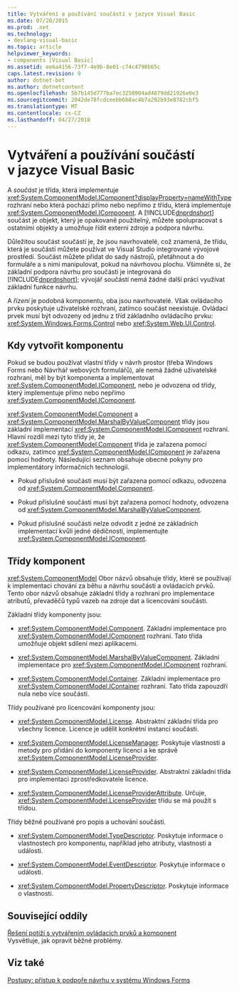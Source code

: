 ```yaml
---
title: Vytváření a používání součástí v jazyce Visual Basic
ms.date: 07/20/2015
ms.prod: .net
ms.technology:
- devlang-visual-basic
ms.topic: article
helpviewer_keywords:
- components [Visual Basic]
ms.assetid: ee6a4156-73f7-4e9b-8e01-c74c4798b65c
caps.latest.revision: 9
author: dotnet-bot
ms.author: dotnetcontent
ms.openlocfilehash: 5b7b145d777ba7ec3250904ad4879dd21926e0e3
ms.sourcegitcommit: 2042de78fcdceebb6b8ac4b7a292b93e8782cbf5
ms.translationtype: MT
ms.contentlocale: cs-CZ
ms.lasthandoff: 04/27/2018
---
```

# <a name="creating-and-using-components-in-visual-basic"></a>Vytváření a používání součástí v jazyce Visual Basic
A *součást* je třída, která implementuje <xref:System.ComponentModel.IComponent?displayProperty=nameWithType> rozhraní nebo která pochází přímo nebo nepřímo z třídu, která implementuje <xref:System.ComponentModel.IComponent>. A [!INCLUDE[dnprdnshort](~/includes/dnprdnshort-md.md)] součást je objekt, který je opakovaně použitelný, můžete spolupracovat s ostatními objekty a umožňuje řídit externí zdroje a podpora návrhu.  
  
 Důležitou součást součástí je, že jsou navrhovatelé, což znamená, že třídu, která je součástí můžete používat ve Visual Studio integrované vývojové prostředí. Součást můžete přidat do sady nástrojů, přetáhnout a do formuláře a s nimi manipulovat, pokud na návrhovou plochu. Všimněte si, že základní podpora návrhu pro součásti je integrovaná do [!INCLUDE[dnprdnshort](~/includes/dnprdnshort-md.md)]; vývojář součástí nemá žádné další práci využívat základní funkce návrhu.  
  
 A *řízení* je podobná komponentu, oba jsou navrhovatelé. Však ovládacího prvku poskytuje uživatelské rozhraní, zatímco součást neexistuje. Ovládací prvek musí být odvozeny od jednu z tříd základního ovládacího prvku: <xref:System.Windows.Forms.Control> nebo <xref:System.Web.UI.Control>.  
  
## <a name="when-to-create-a-component"></a>Kdy vytvořit komponentu  
 Pokud se budou používat vlastní třídy v návrh prostor (třeba Windows Forms nebo Návrhář webových formulářů), ale nemá žádné uživatelské rozhraní, měl by být komponenta a implementovat <xref:System.ComponentModel.IComponent>, nebo je odvozena od třídy, který implementuje přímo nebo nepřímo <xref:System.ComponentModel.IComponent>.  
  
 <xref:System.ComponentModel.Component> a <xref:System.ComponentModel.MarshalByValueComponent> třídy jsou základní implementací <xref:System.ComponentModel.IComponent> rozhraní. Hlavní rozdíl mezi tyto třídy je, že <xref:System.ComponentModel.Component> třída je zařazena pomocí odkazu, zatímco <xref:System.ComponentModel.IComponent> je zařazena pomocí hodnoty. Následující seznam obsahuje obecné pokyny pro implementátory informačních technologií.  
  
-   Pokud příslušné součásti musí být zařazena pomocí odkazu, odvozena od <xref:System.ComponentModel.Component>.  
  
-   Pokud příslušné součásti musí být zařazena pomocí hodnoty, odvozena od <xref:System.ComponentModel.MarshalByValueComponent>.  
  
-   Pokud příslušné součásti nelze odvodit z jedné ze základních implementací kvůli jedné dědičnosti, implementujte <xref:System.ComponentModel.IComponent>.  
  
## <a name="component-classes"></a>Třídy komponent  
 <xref:System.ComponentModel> Obor názvů obsahuje třídy, které se používají k implementaci chování za běhu a návrhu součásti a ovládacích prvků. Tento obor názvů obsahuje základní třídy a rozhraní pro implementace atributů, převaděčů typů vazeb na zdroje dat a licencování součásti.  
  
 Základní třídy komponenty jsou:  
  
-   <xref:System.ComponentModel.Component>. Základní implementace pro <xref:System.ComponentModel.IComponent> rozhraní. Tato třída umožňuje objekt sdílení mezi aplikacemi.  
  
-   <xref:System.ComponentModel.MarshalByValueComponent>. Základní implementace pro <xref:System.ComponentModel.IComponent> rozhraní.  
  
-   <xref:System.ComponentModel.Container>. Základní implementace pro <xref:System.ComponentModel.IContainer> rozhraní. Tato třída zapouzdří nula nebo více součástí.  
  
 Třídy používané pro licencování komponenty jsou:  
  
-   <xref:System.ComponentModel.License>. Abstraktní základní třída pro všechny licence. Licence je udělit konkrétní instanci součásti.  
  
-   <xref:System.ComponentModel.LicenseManager>. Poskytuje vlastnosti a metody pro přidání do komponenty licenci a ke správě <xref:System.ComponentModel.LicenseProvider>.  
  
-   <xref:System.ComponentModel.LicenseProvider>. Abstraktní základní třída pro implementaci zprostředkovatele licence.  
  
-   <xref:System.ComponentModel.LicenseProviderAttribute>. Určuje, <xref:System.ComponentModel.LicenseProvider> třídu se má použít s třídou.  
  
 Třídy běžně používané pro popis a uchování součásti.  
  
-   <xref:System.ComponentModel.TypeDescriptor>. Poskytuje informace o vlastnostech pro komponentu, například jeho atributy, vlastnosti a události.  
  
-   <xref:System.ComponentModel.EventDescriptor>. Poskytuje informace o události.  
  
-   <xref:System.ComponentModel.PropertyDescriptor>. Poskytuje informace o vlastnosti.  
  
## <a name="related-sections"></a>Související oddíly  
 [Řešení potíží s vytvářením ovládacích prvků a komponent](../../framework/winforms/controls/troubleshooting-control-and-component-authoring.md)  
 Vysvětluje, jak opravit běžné problémy.  
  
## <a name="see-also"></a>Viz také  
 [Postupy: přístup k podpoře návrhu v systému Windows Forms](../../framework/winforms/controls/developing-windows-forms-controls-at-design-time.md)  
 
